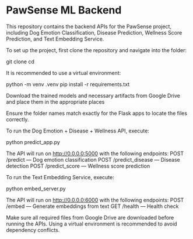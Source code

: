 # PawSense ML Backend

This repository contains the backend APIs for the PawSense project, including Dog Emotion Classification, Disease Prediction, Wellness Score Prediction, and Text Embedding Service.

To set up the project, first clone the repository and navigate into the folder:

git clone <your-repo-url>
cd <repo-folder>

It is recommended to use a virtual environment:

python -m venv .venv
pip install -r requirements.txt

Download the trained models and necessary artifacts from Google Drive and place them in the appropriate places

Ensure the folder names match exactly for the Flask apps to locate the files correctly.

To run the Dog Emotion + Disease + Wellness API, execute:

python predict_app.py

The API will run on http://0.0.0.0:5000 with the following endpoints:
POST /predict — Dog emotion classification
POST /predict_disease — Disease detection
POST /predict_score — Wellness score prediction

To run the Text Embedding Service, execute:

python embed_server.py

The API will run on http://0.0.0.0:6000 with the following endpoints:
POST /embed — Generate embeddings from text
GET /health — Health check

Make sure all required files from Google Drive are downloaded before running the APIs. Using a virtual environment is recommended to avoid dependency conflicts.
